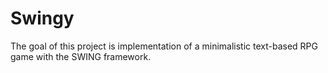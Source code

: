 # Swingy
The goal of this project is implementation of a minimalistic text-based RPG game with the SWING framework.
